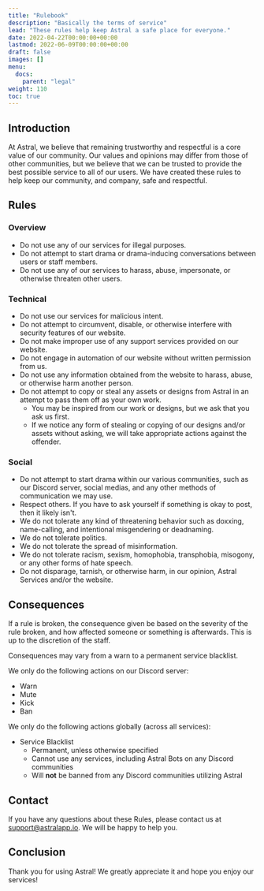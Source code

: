 ```yaml
---
title: "Rulebook"
description: "Basically the terms of service"
lead: "These rules help keep Astral a safe place for everyone."
date: 2022-04-22T00:00:00+00:00
lastmod: 2022-06-09T00:00:00+00:00
draft: false
images: []
menu:
  docs:
    parent: "legal"
weight: 110
toc: true
---
```


## Introduction

At Astral, we believe that remaining trustworthy and respectful is a core value of our community. Our values and opinions may differ from those of other communities, but we believe that we can be trusted to provide the best possible service to all of our users. We have created these rules to help keep our community, and company, safe and respectful.

## Rules

### Overview

- Do not use any of our services for illegal purposes.
- Do not attempt to start drama or drama-inducing conversations between users or staff members.
- Do not use any of our services to harass, abuse, impersonate, or otherwise threaten other users.

### Technical

- Do not use our services for malicious intent.
- Do not attempt to circumvent, disable, or otherwise interfere with security features of our website.
- Do not make improper use of any support services provided on our website.
- Do not engage in automation of our website without written permission from us.
- Do not use any information obtained from the website to harass, abuse, or otherwise harm another person.
- Do not attempt to copy or steal any assets or designs from Astral in an attempt to pass them off as your own work.
  - You may be inspired from our work or designs, but we ask that you ask us first.
  - If we notice any form of stealing or copying of our designs and/or assets without asking, we will take appropriate actions against the offender.

### Social

- Do not attempt to start drama within our various communities, such as our Discord server, social medias, and any other methods of communication we may use.
- Respect others. If you have to ask yourself if something is okay to post, then it likely isn't.
- We do not tolerate any kind of threatening behavior such as doxxing, name-calling, and intentional misgendering or deadnaming.
- We do not tolerate politics.
- We do not tolerate the spread of misinformation.
- We do not tolerate racism, sexism, homophobia, transphobia, misogony, or any other forms of hate speech.
- Do not disparage, tarnish, or otherwise harm, in our opinion, Astral Services and/or the website.

## Consequences

If a rule is broken, the consequence given be based on the severity of the rule broken, and how affected someone or something is afterwards. This is up to the discretion of the staff.

Consequences may vary from a warn to a permanent service blacklist.

We only do the following actions on our Discord server:

- Warn
- Mute
- Kick
- Ban

We only do the following actions globally (across all services):

- Service Blacklist
  - Permanent, unless otherwise specified
  - Cannot use any services, including Astral Bots on any Discord communities
  - Will **not** be banned from any Discord communities utilizing Astral

## Contact

If you have any questions about these Rules, please contact us at [support@astralapp.io](mailto:support@astralapp.io). We will be happy to help you.

## Conclusion

Thank you for using Astral! We greatly appreciate it and hope you enjoy our services!
